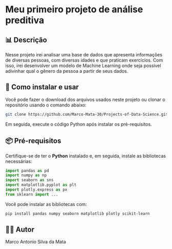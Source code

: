 
# Meu primeiro projeto de análise preditiva

## 📊 Descrição

Nesse projeto irei analisar uma base de dados que apresenta informações de diversas pessoas, com diversas idades e que praticam exercícios. Com isso, irei desenvolver um modelo de Machine Learning onde seja possível adivinhar qual o gênero da pessoa a partir de seus dados.

## 🚀 Como instalar e usar

Você pode fazer o download dos arquivos usados neste projeto ou clonar o repositório usando o comando abaixo:

```bash
git clone https://github.com/Marco-Mata-30/Projects-of-Data-Science.git
```

Em seguida, execute o código Python após instalar os pré-requisitos.

## 📦 Pré-requisitos

Certifique-se de ter o **Python** instalado e, em seguida, instale as bibliotecas necessárias:

```python
import pandas as pd
import numpy as np
import seaborn as sns
import matplotlib.pyplot as plt
import plotly.express as px
from sklearn import ...
```

Você pode instalar as bibliotecas com:

```bash
pip install pandas numpy seaborn matplotlib plotly scikit-learn
```

## 👨‍💻 Autor

Marco Antonio Silva da Mata
